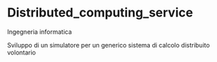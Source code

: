# Distributed_computing_service
Ingegneria informatica 

Sviluppo di un simulatore per un generico sistema di calcolo distribuito volontario

